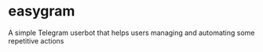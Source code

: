 # easygram
A simple Telegram userbot that helps users managing and automating some repetitive actions
